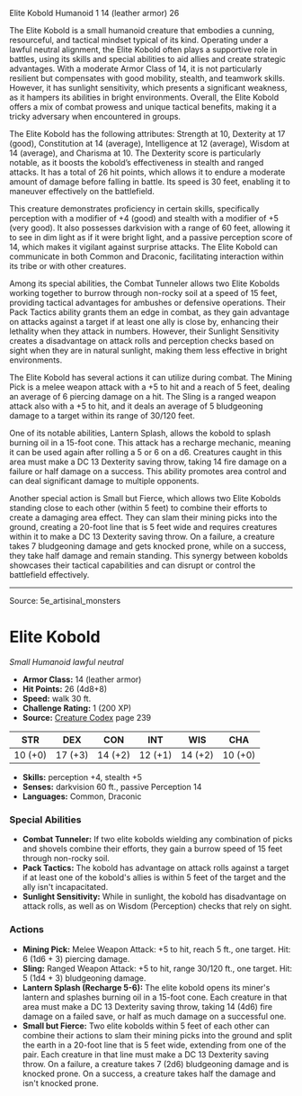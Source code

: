 <MonsterName/>Elite Kobold</MonsterName>
<CreatureType/>Humanoid</CreatureType>
<CR/>1</CR>
<AC/>14 (leather armor)</AC>
<HP/>26</HP>
<summary>The Elite Kobold is a small humanoid creature that embodies a cunning, resourceful, and tactical mindset typical of its kind. Operating under a lawful neutral alignment, the Elite Kobold often plays a supportive role in battles, using its skills and special abilities to aid allies and create strategic advantages. With a moderate Armor Class of 14, it is not particularly resilient but compensates with good mobility, stealth, and teamwork skills. However, it has sunlight sensitivity, which presents a significant weakness, as it hampers its abilities in bright environments. Overall, the Elite Kobold offers a mix of combat prowess and unique tactical benefits, making it a tricky adversary when encountered in groups.</summary>

<detail>

The Elite Kobold has the following attributes: Strength at 10, Dexterity at 17 (good), Constitution at 14 (average), Intelligence at 12 (average), Wisdom at 14 (average), and Charisma at 10. The Dexterity score is particularly notable, as it boosts the kobold’s effectiveness in stealth and ranged attacks. It has a total of 26 hit points, which allows it to endure a moderate amount of damage before falling in battle. Its speed is 30 feet, enabling it to maneuver effectively on the battlefield.

This creature demonstrates proficiency in certain skills, specifically perception with a modifier of +4 (good) and stealth with a modifier of +5 (very good). It also possesses darkvision with a range of 60 feet, allowing it to see in dim light as if it were bright light, and a passive perception score of 14, which makes it vigilant against surprise attacks. The Elite Kobold can communicate in both Common and Draconic, facilitating interaction within its tribe or with other creatures.

Among its special abilities, the Combat Tunneler allows two Elite Kobolds working together to burrow through non-rocky soil at a speed of 15 feet, providing tactical advantages for ambushes or defensive operations. Their Pack Tactics ability grants them an edge in combat, as they gain advantage on attacks against a target if at least one ally is close by, enhancing their lethality when they attack in numbers. However, their Sunlight Sensitivity creates a disadvantage on attack rolls and perception checks based on sight when they are in natural sunlight, making them less effective in bright environments.

The Elite Kobold has several actions it can utilize during combat. The Mining Pick is a melee weapon attack with a +5 to hit and a reach of 5 feet, dealing an average of 6 piercing damage on a hit. The Sling is a ranged weapon attack also with a +5 to hit, and it deals an average of 5 bludgeoning damage to a target within its range of 30/120 feet.

One of its notable abilities, Lantern Splash, allows the kobold to splash burning oil in a 15-foot cone. This attack has a recharge mechanic, meaning it can be used again after rolling a 5 or 6 on a d6. Creatures caught in this area must make a DC 13 Dexterity saving throw, taking 14 fire damage on a failure or half damage on a success. This ability promotes area control and can deal significant damage to multiple opponents.

Another special action is Small but Fierce, which allows two Elite Kobolds standing close to each other (within 5 feet) to combine their efforts to create a damaging area effect. They can slam their mining picks into the ground, creating a 20-foot line that is 5 feet wide and requires creatures within it to make a DC 13 Dexterity saving throw. On a failure, a creature takes 7 bludgeoning damage and gets knocked prone, while on a success, they take half damage and remain standing. This synergy between kobolds showcases their tactical capabilities and can disrupt or control the battlefield effectively.</detail>



---

Source: 5e_artisinal_monsters

# Elite Kobold

*Small* *Humanoid* *lawful neutral*

- **Armor Class:** 14 (leather armor)
- **Hit Points:** 26 (4d8+8)
- **Speed:** walk 30 ft.
- **Challenge Rating:** 1 (200 XP)
- **Source:** [Creature Codex](https://koboldpress.com/kpstore/product/creature-codex-for-5th-edition-dnd) page 239

| STR | DEX | CON | INT | WIS | CHA |
| --- | --- | --- | --- | --- | --- |
| 10 (+0) | 17 (+3) | 14 (+2) | 12 (+1) | 14 (+2) | 10 (+0) |

- **Skills:** perception +4, stealth +5
- **Senses:** darkvision 60 ft., passive Perception 14
- **Languages:** Common, Draconic

### Special Abilities

- **Combat Tunneler:** If two elite kobolds wielding any combination of picks and shovels combine their efforts, they gain a burrow speed of 15 feet through non-rocky soil.
- **Pack Tactics:** The kobold has advantage on attack rolls against a target if at least one of the kobold's allies is within 5 feet of the target and the ally isn't incapacitated.
- **Sunlight Sensitivity:** While in sunlight, the kobold has disadvantage on attack rolls, as well as on Wisdom (Perception) checks that rely on sight.

### Actions

- **Mining Pick:** Melee Weapon Attack: +5 to hit, reach 5 ft., one target. Hit: 6 (1d6 + 3) piercing damage.
- **Sling:** Ranged Weapon Attack: +5 to hit, range 30/120 ft., one target. Hit: 5 (1d4 + 3) bludgeoning damage.
- **Lantern Splash (Recharge 5-6):** The elite kobold opens its miner's lantern and splashes burning oil in a 15-foot cone. Each creature in that area must make a DC 13 Dexterity saving throw, taking 14 (4d6) fire damage on a failed save, or half as much damage on a successful one.
- **Small but Fierce:** Two elite kobolds within 5 feet of each other can combine their actions to slam their mining picks into the ground and split the earth in a 20-foot line that is 5 feet wide, extending from one of the pair. Each creature in that line must make a DC 13 Dexterity saving throw. On a failure, a creature takes 7 (2d6) bludgeoning damage and is knocked prone. On a success, a creature takes half the damage and isn't knocked prone.




